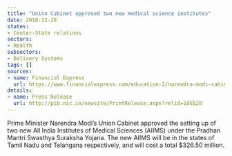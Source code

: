 ```yaml
---
title: "Union Cabinet approved two new medical science institutes"
date: 2018-12-28
states:
- Center-State relations
sectors:
- Health
subsectors:
- Delivery Systems
tags: []
sources:
- name: Financial Express
  url: https://www.financialexpress.com/education-2/narendra-modi-cabinet-approves-two-new-aiims-for-tamil-nadu-telangana-at-cost-of-over-rs-2000-crore/1417474/
details:
- name: Press Release
  url: http://pib.nic.in/newsite/PrintRelease.aspx?relid=186520
---
```


Prime Minister Narendra Modi’s Union Cabinet approved the setting up of two new All India Institutes of Medical Sciences (AIIMS) under the Pradhan Mantri Swasthya Suraksha Yojana. The new AIIMS will be in the states of Tamil Nadu and Telangana respectively, and will cost a total $326.50 million.

